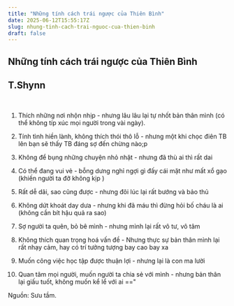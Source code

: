 ```yaml
---
title: "Những tính cách trái ngược của Thiên Bình"
date: 2025-06-12T15:55:17Z
slug: nhung-tinh-cach-trai-nguoc-cua-thien-binh
draft: false
---
```


## Những tính cách trái ngược của Thiên Bình

## T.Shynn

​ 
1. Thích những nơi nhộn nhịp - nhưng lâu lâu lại tự nhốt bản thân mình (có thể không típ xúc mọi người trong vài ngày).
 
2. Tính tình hiền lành, không thích thói thô lỗ - nhưng một khi chọc điên TB lên bạn sẽ thấy TB đáng sợ đến chừng nào;p
 
3. Không để bụng những chuyện nhỏ nhặt - nhưng đã thù ai thì rất dai
 
4. Có thể đang vui vẻ - bỗng dưng nghỉ ngợi gì đấy cái mặt như mất xổ gạo (khiến người ta đỡ không kịp )
 
5. Rất dễ dãi, sao cũng được - nhưng đôi lúc lại rất bướng và bảo thủ
 
6. Không dứt khoát day dưa - nhưng khi đã máu thì đừng hỏi bố cháu là ai (không cần bít hậu quả ra sao)
 
7. Sợ người ta quên, bỏ bê mình - nhưng mình lại rất vô tư, vô tâm
 
8. Không thích quan trọng hoá vấn đề - Nhưng thực sự bản thân mình lại rất nhạy cảm, hay có trí tưởng tượng bay cao bay xa 
 
9. Muốn công việc học tập được thuận lợi - nhưng lại là con ma lười
 
10. Quan tâm mọi người, muốn người ta chia sẻ với mình - nhưng bản thân lại giấu tuốt, không muốn kể lể với ai =="
 
 
 
Nguồn: Sưu tầm.